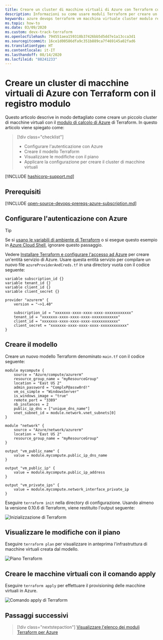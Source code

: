 ```yaml
---
title: Creare un cluster di macchine virtuali di Azure con Terraform con il registro modulo
description: Informazioni su come usare moduli Terraform per creare un cluster di macchine virtuali Windows in Azure.
keywords: azure devops terraform vm macchina virtuale cluster modulo registro
ms.topic: how-to
ms.date: 03/09/2020
ms.custom: devx-track-terraform
ms.openlocfilehash: 794551aea159318b37426bb5d5dd7e1a13cca3d1
ms.sourcegitcommit: 16ce1d00586dfa9c351b889ca7f469145a02fad6
ms.translationtype: HT
ms.contentlocale: it-IT
ms.lasthandoff: 08/14/2020
ms.locfileid: "88241233"
---
```

# <a name="create-an-azure-vm-cluster-with-terraform-using-the-module-registry"></a>Creare un cluster di macchine virtuali di Azure con Terraform con il registro modulo

Questo articolo descrive in modo dettagliato come creare un piccolo cluster di macchine virtuali con il [modulo di calcolo di Azure](https://registry.terraform.io/modules/Azure/compute/azurerm/1.0.2) di Terraform. In questo articolo viene spiegato come:

> [!div class="checklist"]
> * Configurare l'autenticazione con Azure
> * Creare il modello Terraform
> * Visualizzare le modifiche con il piano
> * Applicare la configurazione per creare il cluster di macchine virtuali

[!INCLUDE [hashicorp-support.md](includes/hashicorp-support.md)]

## <a name="prerequisites"></a>Prerequisiti

[!INCLUDE [open-source-devops-prereqs-azure-subscription.md](../includes/open-source-devops-prereqs-azure-subscription.md)]

## <a name="set-up-authentication-with-azure"></a>Configurare l'autenticazione con Azure

> [!TIP]
> Se si [usano le variabili di ambiente di Terraform](get-started-cloud-shell.md) o si esegue questo esempio in [Azure Cloud Shell](/azure/cloud-shell/overview), ignorare questo passaggio.

 Vedere [Installare Terraform e configurare l'accesso ad Azure](get-started-cloud-shell.md) per creare un'entità servizio di Azure. Usare questa entità servizio per compilare un nuovo file `azureProviderAndCreds.tf` in una directory vuota con il codice seguente:

```hcl
variable subscription_id {}
variable tenant_id {}
variable client_id {}
variable client_secret {}

provider "azurerm" {
    version = "~>1.40"

    subscription_id = "xxxxxxx-xxxx-xxxx-xxxx-xxxxxxxxxxxx"
    tenant_id = "xxxxxxx-xxxx-xxxx-xxxx-xxxxxxxxxxxx"
    client_id = "xxxxxxx-xxxx-xxxx-xxxx-xxxxxxxxxxxx"
    client_secret = "xxxxxxx-xxxx-xxxx-xxxx-xxxxxxxxxxxx"
}
```

## <a name="create-the-template"></a>Creare il modello

Creare un nuovo modello Terraform denominato `main.tf` con il codice seguente:

```hcl
module mycompute {
    source = "Azure/compute/azurerm"
    resource_group_name = "myResourceGroup"
    location = "East US 2"
    admin_password = "ComplxP@assw0rd!"
    vm_os_simple = "WindowsServer"
    is_windows_image = "true"
    remote_port = "3389"
    nb_instances = 2
    public_ip_dns = ["unique_dns_name"]
    vnet_subnet_id = module.network.vnet_subnets[0]
}

module "network" {
    source = "Azure/network/azurerm"
    location = "East US 2"
    resource_group_name = "myResourceGroup"
}

output "vm_public_name" {
    value = module.mycompute.public_ip_dns_name
}

output "vm_public_ip" {
    value = module.mycompute.public_ip_address
}

output "vm_private_ips" {
    value = module.mycompute.network_interface_private_ip
}
```

Eseguire `terraform init` nella directory di configurazione. Usando almeno la versione 0.10.6 di Terraform, viene restituito l'output seguente:

![Inizializzazione di Terraform](media/create-vm-cluster-module/terraform-init-with-modules.png)

## <a name="visualize-the-changes-with-plan"></a>Visualizzare le modifiche con il piano

Eseguire `terraform plan` per visualizzare in anteprima l'infrastruttura di macchine virtuali creata dal modello.

![Piano Terraform](media/create-vm-cluster-with-infrastructure/terraform-plan.png)


## <a name="create-the-virtual-machines-with-apply"></a>Creare le macchine virtuali con il comando apply

Eseguire `terraform apply` per effettuare il provisioning delle macchine virtuali in Azure.

![Comando apply di Terraform](media/create-vm-cluster-with-infrastructure/terraform-apply.png)

## <a name="next-steps"></a>Passaggi successivi

> [!div class="nextstepaction"] 
> [Visualizzare l'elenco dei moduli Terraform per Azure](https://registry.terraform.io/modules/Azure)